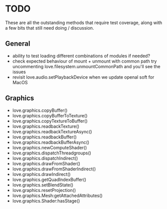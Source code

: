 # TODO
These are all the outstanding methods that require test coverage, along with a few bits that still need doing / discussion.  

## General 
- ability to test loading different combinations of modules if needed?
- check expected behaviour of mount + unmount with common path
  try uncommenting love.filesystem.unmountCommonPath and you'll see the issues
- revisit love.audio.setPlaybackDevice when we update openal soft for MacOS

## Graphics
- love.graphics.copyBuffer()
- love.graphics.copyBufferToTexture()
- love.graphics.copyTextureToBuffer()
- love.graphics.readbackTexture()
- love.graphics.readbackTextureAsync()
- love.graphics.readbackBuffer()
- love.graphics.readbackBufferAsync()
- love.graphics.newComputeShader()
- love.graphics.dispatchThreadgroups()
- love.graphics.dispatchIndirect()
- love.graphics.drawFromShader()
- love.graphics.drawFromShaderIndirect()
- love.graphics.drawIndirect()
- love.graphics.getQuadIndexBuffer()
- love.graphics.setBlendState()
- love.graphics.resetProjection()
- love.graphics.Mesh:getAttachedAttributes()
- love.graphics.Shader:hasStage()
